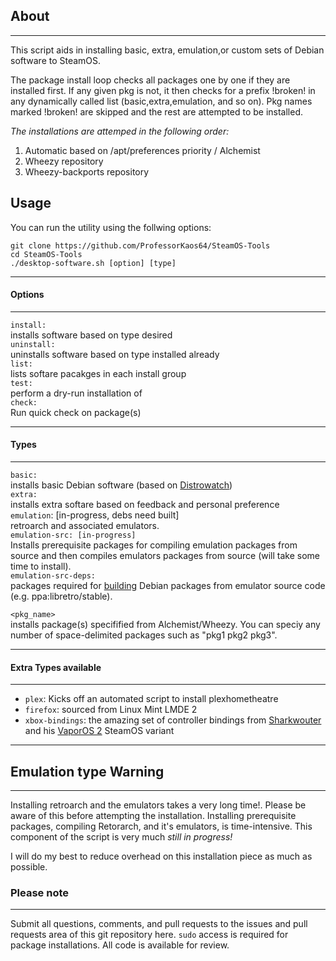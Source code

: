 ## About
***
This script aids in installing basic, extra, emulation,or custom 
sets of Debian software to SteamOS. 

The package install loop checks all packages one by one if they are installed first. 
If any given pkg is not, it then checks for a prefix !broken! in any dynamically called list
(basic,extra,emulation, and so on). Pkg names marked !broken! are skipped and the rest are attempted to be installed. 

*The installations are attemped in the following order:*

1. Automatic based on /apt/preferences priority / Alchemist
2. Wheezy repository
3. Wheezy-backports repository

## Usage

You can run the utility using the follwing options:

```
git clone https://github.com/ProfessorKaos64/SteamOS-Tools
cd SteamOS-Tools
./desktop-software.sh [option] [type]
```

***
#### Options
***
`install:`   
installs software based on type desired  
`uninstall:`   
uninstalls software based on type installed already  
`list:`   
lists softare pacakges in each install group  
`test:`     
perform a dry-run installation of <pkg>  
`check:`     
Run quick check on package(s)

***
#### Types
***
`basic:`  
installs basic Debian software (based on [Distrowatch](http://distrowatch.com/table.php?distribution=debian))  
`extra:`  
installs extra softare based on feedback and personal preference  
`emulation`: [in-progress, debs need built]         
retroarch and associated emulators.      
`emulation-src: [in-progress]`            
Installs prerequisite packages for compiling emulation packages from source and then compiles emulators packages from source (will take some time to install).       
`emulation-src-deps:`          
packages required for [building](https://wiki.debian.org/CreatePackageFromPPA) Debian packages from emulator source code (e.g. ppa:libretro/stable).  

`<pkg_name>`   
installs package(s) specifified from Alchemist/Wheezy. You can speciy any number of space-delimited packages such as "pkg1 pkg2 pkg3".  

***
#### Extra Types available
***
- `plex`: Kicks off an automated script to install plexhometheatre
- `firefox`: sourced from Linux Mint LMDE 2
- `xbox-bindings`: the amazing set of controller bindings from [Sharkwouter](https://github.com/sharkwouter) and his [VaporOS 2](https://steamcommunity.com/groups/steamuniverse/discussions/1/612823460253620427/) SteamOS variant

***
## Emulation type Warning
***
Installing retroarch and the emulators takes a very long time!. Please be aware of this before attempting the installation. Installing prerequisite packages, compiling Retorarch, and it's emulators, is time-intensive. This component of the script is very much *still in progress!* 

I will do my best to reduce overhead on this installation piece as much as possible.

### Please note
***

Submit all questions, comments, and pull requests to the issues and pull requests area of this git repository here. `sudo` access is required for package installations. All code is available for review.
